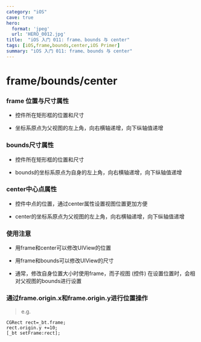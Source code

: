 ```yaml
---
category: "iOS"
cave: true
hero:
  format: 'jpeg'
  url: 'HERO_0012.jpg'
title:  "iOS 入门 011: frame、bounds 与 center"
tags: [iOS,frame,bounds,center,iOS Primer]
summary: "iOS 入门 011: frame、bounds 与 center"
---
```


# frame/bounds/center

### frame 位置与尺寸属性

* 控件所在矩形框的位置和尺寸

* 坐标系原点为父视图的左上角，向右横轴递增，向下纵轴值递增

### bounds尺寸属性

* 控件所在矩形框的位置和尺寸

* bounds的坐标系原点为自身的左上角，向右横轴递增，向下纵轴值递增

### center中心点属性

* 控件中点的位置，通过center属性设置视图位置更加方便

* center的坐标系原点为父视图的左上角，向右横轴递增，向下纵轴值递增

### 使用注意

* 用frame和center可以修改UIView的位置

* 用frame和bounds可以修改UIView的尺寸

* 通常，修改自身位置大小时使用frame，而子视图 (控件) 在设置位置时，会相对父视图的bounds进行设置


### 通过frame.origin.x和frame.origin.y进行位置操作

> e.g.

```objc
CGRect rect=_bt.frame;
rect.origin.y +=10;
[_bt setFrame:rect];
```



